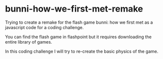 # bunni-how-we-first-met-remake
Trying to create a remake for the flash game bunni: how we first met as a javascript code for a coding challenge.

You can find the flash game in flashpoint but it requires downloading the entire library of games.

In this coding challenge I will try to re-create the basic physics of the game.
